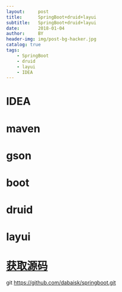 ```yaml
---
layout:     post
title:      SpringBoot+druid+layui
subtitle:   SpringBoot+druid+layui
date:       2018-01-04
author:     BY
header-img: img/post-bg-hacker.jpg
catalog: true
tags:
    - SpringBoot
    - druid
    - layui
    - IDEA
---
```


# IDEA
# maven
# gson
# boot
# druid
# layui
# [获取源码](https://github.com/dabaisk/springboot)

git https://github.com/dabaisk/springboot.git

